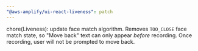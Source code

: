```yaml
---
"@aws-amplify/ui-react-liveness": patch
---
```


chore(Liveness): update face match algorithm. Removes `TOO_CLOSE` face match state, so "Move back" text can only appear *before* recording. Once recording, user will not be prompted to move back.

